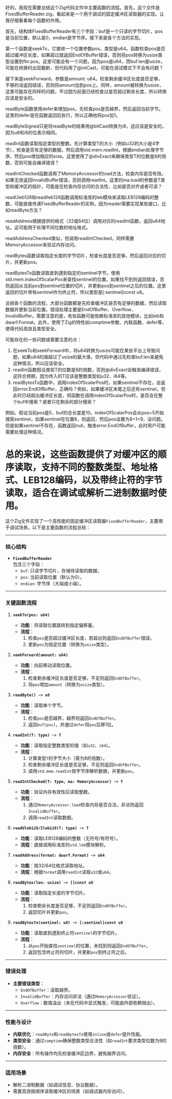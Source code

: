 好的，我现在需要总结这个Zig代码文件中主要函数的流程。首先，这个文件是FixedBufferReader.zig，看起来是一个用于调试的固定缓冲区读取器的实现。让我仔细看看每个函数的作用。

首先，结构体FixedBufferReader有三个字段：buf是一个只读的字节切片，pos是当前位置，默认是0，endian是字节序。接下来是各个方法的实现。

第一个函数是seekTo，它接收一个位置参数pos，类型是u64。函数检查pos是否超过缓冲区长度，如果超过就返回EndOfBuffer错误，否则将pos转换为usize类型设置到fbr.pos。这里可能会有一个问题，因为pos是u64，而buf.len是usize，可能在转换时出现截断，但代码用了@intCast，可能在调试模式下不会有问题？

接下来是seekForward，参数是amount: u64。检查剩余缓冲区长度是否足够，不够的话返回错误，否则将amount加到pos上。同样，amount被转换为usize，这里可能存在同样的问题，不过因为前面已经检查过是否超过剩余长度，所以转换应该是安全的。

readByte函数使用defer来增加pos，先检查pos是否越界，然后返回当前字节。这里的defer是在函数返回后执行，所以正确地将pos加1。

readByteSigned只是将readByte的结果用@bitCast转换为i8，这应该是安全的，因为u8和i8的位表示相同。

readInt函数读取指定类型的整数。先计算类型T的大小（例如u32的大小是4字节），检查是否有足够的数据，然后调用std.mem.readInt，根据endian处理字节序。然后pos增加相应的size。这里使用了@divExact来确保类型T的位数是8的倍数，否则可能会编译错误？

readIntChecked函数调用了MemoryAccessor的load方法，检查内存是否有效。如果无效返回InvalidBuffer错误，否则调用readInt。这里的ma.load的参数是T类型和缓冲区的指针，可能是在检查内存访问的合法性，比如是否对齐或者可读？

readUleb128和readIleb128函数调用标准库的leb模块来读取LEB128编码的整数，可能直接传递FixedBufferReader的实例，因为reader需要实现某些接口，比如readByte方法？

readAddress根据提供的格式（32或64位）调用对应的readInt函数，返回u64地址。这可能用于处理不同位数的地址格式。

readAddressChecked类似，但调用readIntChecked，同样需要MemoryAccessor来验证内存访问。

readBytes函数读取指定长度的字节切片，检查长度是否足够，然后返回对应的切片，并更新pos。

readBytesTo函数读取直到遇到指定的sentinel字节，使用std.mem.indexOfScalarPos来查找sentinel的位置。如果找不到则返回错误，否则返回从当前pos到sentinel位置的切片，并更新pos到sentinel之后的位置。这里返回的切片带有sentinel作为终止符，所以类型是[:sentinel]const u8。

总结各个函数的流程，大部分函数都是先检查缓冲区是否有足够的数据，然后读取数据并更新当前位置。错误处理主要是EndOfBuffer、Overflow、InvalidBuffer。需要注意的是，有些函数可能依赖标准库的其他模块，比如leb和dwarf.Format。此外，使用了Zig的特性如comptime参数、内联函数、defer等，使得代码高效且类型安全。

可能存在的一些问题或需要注意的点：

1. 在seekTo和seekForward中，将u64转换为usize可能在某些平台上导致问题，如果u64的值超过了usize的最大值，但代码中通过先检查buf.len来避免这种情况，所以应该安全。
2. readInt函数假设类型T的位数是8的倍数，否则@divExact会触发编译错误，这符合预期，因为传入的T应该是整数类型如u32、i64等。
3. readBytesTo函数中，调用indexOfScalarPos时，如果sentinel不存在，会返回error.EndOfBuffer，正确吗？例如，如果缓冲区末尾之后还有sentinel，但此时已经超出缓冲区长度，但函数在调用indexOfScalarPos时，是否会在整个buf中搜索？或者只在剩余的部分搜索？

例如，假设当前pos是5，buf的总长度是10。indexOfScalarPos会从pos=5开始搜索sentinel，如果sentinel在位置8，则返回，然后pos设置为8+1=9，没问题。但是如果sentinel不存在，函数返回null，触发error.EndOfBuffer，此时用户可能需要处理这种情况。

总的来说，这些函数提供了对缓冲区的顺序读取，支持不同的整数类型、地址格式、LEB128编码，以及带终止符的字节读取，适合在调试或解析二进制数据时使用。
================================================
这个Zig文件实现了一个高性能的固定缓冲区读取器`FixedBufferReader`，主要用于调试场景。以下是主要函数的流程总结：

---

### **核心结构**
- **`FixedBufferReader`**  
  包含三个字段：  
  - `buf`: 只读字节切片，存储待读取的数据。  
  - `pos`: 当前读取位置（默认为0）。  
  - `endian`: 字节序（大端或小端）。  

---

### **关键函数流程**
1. **`seekTo(pos: u64)`**  
   - **功能**：将读取位置跳转到指定偏移量。  
   - **流程**：  
     1. 检查`pos`是否超过缓冲区长度，若超出则返回`EndOfBuffer`错误。  
     2. 更新`pos`为指定位置（转换为`usize`类型）。  

2. **`seekForward(amount: u64)`**  
   - **功能**：向前移动读取位置。  
   - **流程**：  
     1. 检查剩余缓冲区长度是否足够，不足则返回`EndOfBuffer`。  
     2. 将`pos`增加`amount`（转换为`usize`类型）。  

3. **`readByte() -> u8`**  
   - **功能**：读取单个字节。  
   - **流程**：  
     1. 检查`pos`是否越界，越界则返回`EndOfBuffer`。  
     2. 返回`buf[pos]`，并通过`defer`将`pos`后移1位。  

4. **`readInt(T: type) -> T`**  
   - **功能**：读取指定整数类型的值（如`u32`、`i64`）。  
   - **流程**：  
     1. 计算类型`T`的字节大小（需为8的倍数）。  
     2. 检查剩余缓冲区长度是否足够，不足则返回`EndOfBuffer`。  
     3. 调用`std.mem.readInt`按字节序解析数据，并更新`pos`。  

5. **`readIntChecked(T: type, ma: MemoryAccessor) -> T`**  
   - **功能**：验证内存有效性后读取整数。  
   - **流程**：  
     1. 通过`MemoryAccessor.load`检查内存是否合法，非法则返回`InvalidBuffer`。  
     2. 调用`readInt`读取数据。  

6. **`readUleb128/Ileb128(T: type) -> T`**  
   - **功能**：读取LEB128编码的整数（无符号/有符号）。  
   - **流程**：直接调用标准库的`std.leb`模块解析。  

7. **`readAddress(format: dwarf.Format) -> u64`**  
   - **功能**：按32/64位格式读取地址。  
   - **流程**：根据`format`调用`readInt`读取`u32`或`u64`。  

8. **`readBytes(len: usize) -> []const u8`**  
   - **功能**：读取指定长度的字节切片。  
   - **流程**：  
     1. 检查剩余长度是否足够，不足则返回`EndOfBuffer`。  
     2. 返回切片并更新`pos`。  

9. **`readBytesTo(sentinel: u8) -> [:sentinel]const u8`**  
   - **功能**：读取直到遇到终止符`sentinel`的字节切片。  
   - **流程**：  
     1. 从`pos`开始查找`sentinel`的位置，未找到则返回`EndOfBuffer`。  
     2. 返回包含终止符的切片，并更新`pos`到终止符之后。  

---

### **错误处理**  
- **主要错误类型**：  
  - `EndOfBuffer`：读取越界。  
  - `InvalidBuffer`：内存访问非法（通过`MemoryAccessor`验证）。  
  - `Overflow`：数值溢出（未在代码中显式触发，可能由外部依赖抛出）。  

---

### **性能与设计**  
- **内联优化**：`readByte`和`readBytesTo`使用`inline`或`defer`提升性能。  
- **类型安全**：通过`comptime`确保整数类型合法性（如`readInt`要求类型位数为8的倍数）。  
- **内存安全**：所有操作均先检查缓冲区边界，避免越界访问。  

---

### **适用场景**  
- 解析二进制数据（如调试信息、协议数据）。  
- 需要高效按顺序读取缓冲区的场景（如调试器内存访问）。